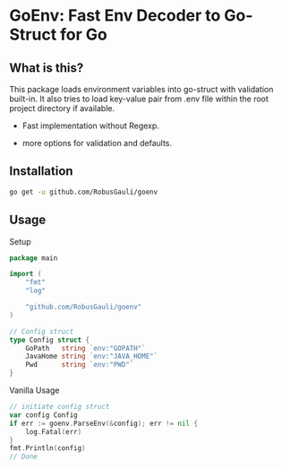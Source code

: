 GoEnv: Fast Env Decoder to Go-Struct for Go 
================================================

What is this?
-------------

This package loads environment variables into go-struct with validation built-in.
It also tries to load key-value pair from .env file within the root project directory if available. 
 - Fast implementation without Regexp.
   
 - more options for validation and defaults.
 



Installation
------------

```sh
go get -u github.com/RobusGauli/goenv
```

Usage
-----

Setup

```go
package main

import (
	"fmt"
	"log"

	"github.com/RobusGauli/goenv"
)

// Config struct
type Config struct {
	GoPath   string `env:"GOPATH"`
	JavaHome string `env:"JAVA_HOME"`
	Pwd      string `env:"PWD"`
}

```

Vanilla Usage

```go
// initiate config struct
var config Config
if err := goenv.ParseEnv(&config); err != nil {
	log.Fatal(err)
}
fmt.Println(config)
// Done
```

